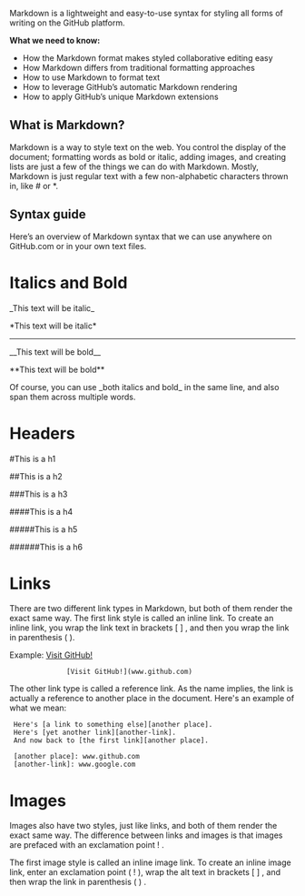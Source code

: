 Markdown is a lightweight and easy-to-use syntax for styling all forms of writing on the GitHub platform.

**What we need to know:**

- How the Markdown format makes styled collaborative editing easy
- How Markdown differs from traditional formatting approaches
- How to use Markdown to format text
- How to leverage GitHub’s automatic Markdown rendering
- How to apply GitHub’s unique Markdown extensions

## What is Markdown?

Markdown is a way to style text on the web. You control the display of the document; formatting words as bold or italic, adding images, and creating lists are just a few of the things we can do with Markdown. Mostly, Markdown is just regular text with a few non-alphabetic characters thrown in, like # or \*.

## Syntax guide

Here’s an overview of Markdown syntax that we can use anywhere on GitHub.com or in your own text files.

# Italics and Bold

\_This text will be italic\_

\*This text will be italic\*

---

\_\_This text will be bold\_\_

\*\*This text will be bold\*\*

Of course, you can use \_both italics and bold\_ in the same line, and also span them across multiple words.

# Headers

\#This is a h1

\##This is a h2

\###This is a h3

\####This is a h4

\#####This is a h5

\######This is a h6

# Links

There are two different link types in Markdown, but both of them render the exact same way.
The first link style is called an inline link.
To create an inline link, you wrap the link text in brackets [ ] , and then you wrap the link in parenthesis ( ).

Example: [Visit GitHub!](www.github.com)

                  [Visit GitHub!](www.github.com)

The other link type is called a reference link. As the name implies, the link is actually a reference to another place in the document. Here's an example of what we mean:

     Here's [a link to something else][another place].
     Here's [yet another link][another-link].
     And now back to [the first link][another place].

     [another place]: www.github.com
     [another-link]: www.google.com

# Images

Images also have two styles, just like links, and both of them render the exact same way. The difference between links and images is that images are prefaced with an exclamation point ! .

The first image style is called an inline image link. To create an inline image link, enter an exclamation point ( ! ), wrap the alt text in brackets [ ] , and then wrap the link in parenthesis ( ) .
